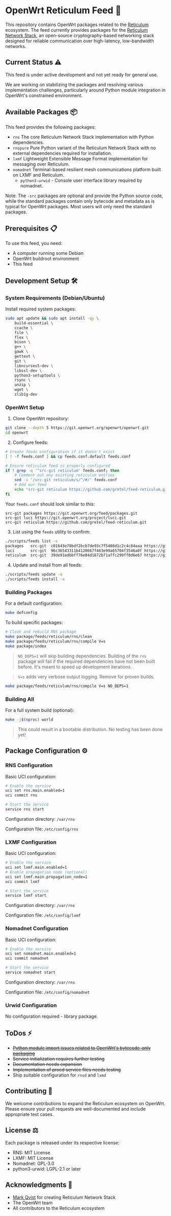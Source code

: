 # OpenWrt Reticulum Feed 📡

This repository contains OpenWrt packages related to the [Reticulum](https://reticulum.network/) ecosystem. The feed currently provides packages for the [Reticulum Network Stack](https://github.com/markqvist/Reticulum), an open-source cryptography-based networking stack designed for reliable communication over high-latency, low-bandwidth networks.

## Current Status ⚠️

This feed is under active development and not yet ready for general use.

We are working on stabilizing the packages and resolving various implementation challenges, particularly around Python module integration in OpenWrt's constrained environment.

## Available Packages 📦

This feed provides the following packages:

- `rns` The core Reticulum Network Stack implementation with Python dependencies.
- `rnspure` Pure Python variant of the Reticulum Network Stack with no external dependencies required for installation.
- `lxmf` Lightweight Extensible Message Format implementation for messaging over Reticulum.
- `nomadnet` Terminal-based resilient mesh communications platform built on LXMF and Reticulum.
    - `python3-urwid` - Console user interface library required by nomadnet.

Note: The `-src` packages are optional and provide the Python source code, while the standard packages contain only bytecode and metadata as is typical for OpenWrt packages. Most users will only need the standard packages.

## Prerequisites 📋

To use this feed, you need:

- A computer running some Debian
- OpenWrt buildroot environment
- This feed

## Development Setup 🛠️

### System Requirements (Debian/Ubuntu)

Install required system packages:
```bash
sudo apt update && sudo apt install -qy \
    build-essential \
    ccache \
    file \
    flex \
    bison \
    g++ \
    gawk \
    gettext \
    git \
    libncurses5-dev \
    libssl-dev \
    python3-setuptools \
    rsync \
    unzip \
    wget \
    zlib1g-dev
```

### OpenWrt Setup

1. Clone OpenWrt repository:
```bash
git clone --depth 5 https://git.openwrt.org/openwrt/openwrt.git
cd openwrt
```

2. Configure feeds:
```bash
# Create feeds configuration if it doesn't exist
[ ! -f feeds.conf ] && cp feeds.conf.default feeds.conf

# Ensure reticulum feed is properly configured
if ! grep -q '^src-git reticulum' feeds.conf; then
    # Comment out any existing reticulum entries
    sed -i '/src-git reticulum/s/^/#/' feeds.conf
    # Add our feed
    echo "src-git reticulum https://github.com/gretel/feed-reticulum.git" >> feeds.conf
fi
```

Your `feeds.conf` should look similar to this:
```
src-git packages https://git.openwrt.org/feed/packages.git
src-git luci https://git.openwrt.org/project/luci.git
src-git reticulum https://github.com/gretel/feed-reticulum.git
```

3. List using the `feeds` utility to confirm:

```bash
./scripts/feeds list -s
packages   src-git  c01643e78bdf2bcb7de93c7f5408d1c2c4c84aaa https://git.openwrt.org/feed/packages.git
luci       src-git  96c36543311b4120667f463e99a65704f3546a0f https://git.openwrt.org/project/luci.git
reticulum  src-git  39de91edbbff76e84d1672b71a7fc299ff0d6e67 https://github.com/gretel/feed-reticulum.git
```

4. Update and install from all feeds:
```bash
./scripts/feeds update -a
./scripts/feeds install -a
```

### Building Packages

For a default configuration:
```bash
make defconfig
```

To build specific packages:
```bash
# Clean and rebuild RNS package
make package/feeds/reticulum/rns/clean
make package/feeds/reticulum/rns/compile V=s
make package/index
```

> `NO_DEPS=1` will skip building dependencies. Building of the `rns` package will fail if the required dependencies have not been built before. It's meant to speed up development iterations.

> `V=s` adds very verbose output logging. Remove for proven builds.

```bash
make package/feeds/reticulum/rns/compile V=s NO_DEPS=1
```

### Building All

For a full system build (optional):
```bash
make -j$(nproc) world
```

> This could result in a bootable distribution. No testing has been done yet!

## Package Configuration ⚙️

### RNS Configuration

Basic UCI configuration:
```bash
# Enable the service
uci set rns.main.enabled=1
uci commit rns

# Start the service
service rns start
```
Configuration directory: `/var/rns`

Configuration file: `/etc/config/rns`

### LXMF Configuration

Basic UCI configuration:
```bash
# Enable the service
uci set lxmf.main.enabled=1
# Enable propagation node (optional)
uci set lxmf.main.propagation_node=1
uci commit lxmf

# Start the service
service lxmf start
```

Configuration directory: `/var/rns`

Configuration file: `/etc/config/lxmf`

### Nomadnet Configuration

Basic UCI configuration:
```bash
# Enable the service
uci set nomadnet.main.enabled=1
uci commit nomadnet

# Start the service
service nomadnet start
```

Configuration directory: `/var/rns`

Configuration file: `/etc/config/nomadnet`

### Urwid Configuration
No configuration required - library package.

## ToDos ⚡

- [~~Python module import issues related to OpenWrt's bytecode-only packaging~~](https://github.com/markqvist/Reticulum/issues/623)
- ~~Service initialization requires further testing~~
- ~~Documentation needs expansion~~
- ~~Implementation of procd service files needs testing~~
- Ship suitable configuration for `rnsd` and `lxmd`

## Contributing 🤝

We welcome contributions to expand the Reticulum ecosystem on OpenWrt. Please ensure your pull requests are well-documented and include appropriate test cases.

## License ⚖️

Each package is released under its respective license:
- RNS: MIT License
- LXMF: MIT License
- Nomadnet: GPL-3.0
- python3-urwid: LGPL-2.1 or later

## Acknowledgments 🙏

- [Mark Qvist](https://github.com/markqvist) for creating Reticulum Network Stack
- The OpenWrt team
- All contributors to the Reticulum ecosystem
